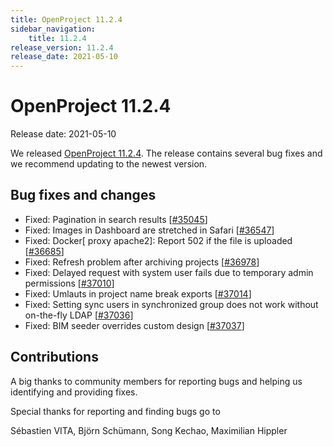```yaml
---
title: OpenProject 11.2.4
sidebar_navigation:
    title: 11.2.4
release_version: 11.2.4
release_date: 2021-05-10
---
```


# OpenProject 11.2.4

Release date: 2021-05-10

We released [OpenProject 11.2.4](https://community.openproject.org/versions/1476).
The release contains several bug fixes and we recommend updating to the newest version.

<!--more-->
## Bug fixes and changes

- Fixed: Pagination in search results \[[#35045](https://community.openproject.org/wp/35045)\]
- Fixed: Images in Dashboard are stretched in Safari  \[[#36547](https://community.openproject.org/wp/36547)\]
- Fixed: Docker[ proxy apache2]: Report 502 if the file is uploaded  \[[#36685](https://community.openproject.org/wp/36685)\]
- Fixed: Refresh problem after archiving projects \[[#36978](https://community.openproject.org/wp/36978)\]
- Fixed: Delayed request with system user fails due to temporary admin permissions \[[#37010](https://community.openproject.org/wp/37010)\]
- Fixed: Umlauts in project name break exports \[[#37014](https://community.openproject.org/wp/37014)\]
- Fixed: Setting sync users in synchronized group does not work without on-the-fly LDAP \[[#37036](https://community.openproject.org/wp/37036)\]
- Fixed: BIM seeder overrides custom design \[[#37037](https://community.openproject.org/wp/37037)\]

## Contributions

A big thanks to community members for reporting bugs and helping us identifying and providing fixes.

Special thanks for reporting and finding bugs go to

Sébastien VITA, Björn Schümann, Song Kechao, Maximilian Hippler
